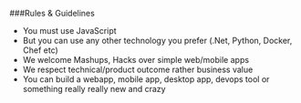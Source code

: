###Rules & Guidelines
  * You must use JavaScript
  * But you can use any other technology you prefer (.Net, Python, Docker, Chef etc)
  * We welcome Mashups, Hacks over simple web/mobile apps
  * We respect technical/product outcome rather business value
  * You can build a webapp, mobile app, desktop app, devops tool or something really really new and crazy